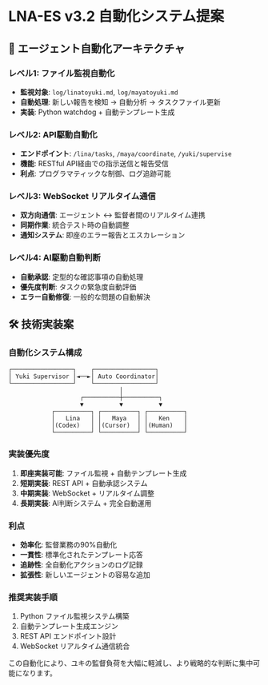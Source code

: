 # LNA-ES v3.2 自動化システム提案

## 🤖 エージェント自動化アーキテクチャ

### レベル1: ファイル監視自動化
- **監視対象**: `log/linatoyuki.md`, `log/mayatoyuki.md`
- **自動処理**: 新しい報告を検知 → 自動分析 → タスクファイル更新
- **実装**: Python watchdog + 自動テンプレート生成

### レベル2: API駆動自動化  
- **エンドポイント**: `/lina/tasks`, `/maya/coordinate`, `/yuki/supervise`
- **機能**: RESTful API経由での指示送信と報告受信
- **利点**: プログラマティックな制御、ログ追跡可能

### レベル3: WebSocket リアルタイム通信
- **双方向通信**: エージェント ↔ 監督者間のリアルタイム連携
- **同期作業**: 統合テスト時の自動調整
- **通知システム**: 即座のエラー報告とエスカレーション

### レベル4: AI駆動自動判断
- **自動承認**: 定型的な確認事項の自動処理
- **優先度判断**: タスクの緊急度自動評価
- **エラー自動修復**: 一般的な問題の自動解決

## 🛠 技術実装案

### 自動化システム構成
```
┌─────────────────┐    ┌─────────────────┐
│ Yuki Supervisor │◄──►│ Auto Coordinator│
└─────────────────┘    └─────────────────┘
                               │
                    ┌──────────┼──────────┐
                    ▼          ▼          ▼
            ┌──────────┐ ┌──────────┐ ┌──────────┐
            │   Lina   │ │   Maya   │ │   Ken    │
            │(Codex)   │ │(Cursor)  │ │(Human)   │
            └──────────┘ └──────────┘ └──────────┘
```

### 実装優先度
1. **即座実装可能**: ファイル監視 + 自動テンプレート生成
2. **短期実装**: REST API + 自動承認システム
3. **中期実装**: WebSocket + リアルタイム調整
4. **長期実装**: AI判断システム + 完全自動運用

### 利点
- **効率化**: 監督業務の90%自動化
- **一貫性**: 標準化されたテンプレート応答
- **追跡性**: 全自動化アクションのログ記録
- **拡張性**: 新しいエージェントの容易な追加

### 推奨実装手順
1. Python ファイル監視システム構築
2. 自動テンプレート生成エンジン
3. REST API エンドポイント設計
4. WebSocket リアルタイム通信統合

この自動化により、ユキの監督負荷を大幅に軽減し、より戦略的な判断に集中可能になります。
